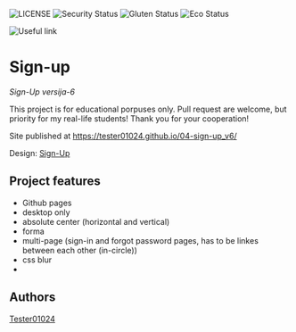 ![LICENSE](https://img.shields.io/badge/license-MIT-blue.svg?style=flat-square)
![Security Status](https://img.shields.io/security-headers?label=Security&url=https%3A%2F%2Fgithub.com&style=flat-square)
![Gluten Status](https://img.shields.io/badge/Gluten-Free-green.svg)
![Eco Status](https://img.shields.io/badge/ECO-Friendly-green.svg)

![Useful link](https://www.youtube.com/watch?v=zjGjDxGA3iI&list=PLcLHBZr0jPADD3F-BDJKC2_a5sGB2K5Ks&index=13)


# Sign-up

_Sign-Up versija-6_

This project is for educational porpuses only. Pull request are welcome, but priority for my real-life students! Thank you for your cooperation!

Site published at https://tester01024.github.io/04-sign-up_v6/

Design: [Sign-Up](https://cdn.discordapp.com/attachments/850245533838868480/850246368214908970/day1dr.png)

## Project features

- Github pages
- desktop only
- absolute center (horizontal and vertical)
- forma
- multi-page (sign-in and forgot password pages, has to be linkes between each other (in-circle))
- css blur
-
## Authors

[Tester01024](https://github.com/Tester01024)
